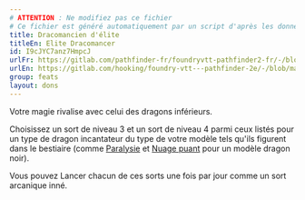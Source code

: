 ```yaml
---
# ATTENTION : Ne modifiez pas ce fichier
# Ce fichier est généré automatiquement par un script d'après les données du module Foundry VTT officiel et de sa traduction
title: Dracomancien d'élite
titleEn: Elite Dracomancer
id: I9cJYC7anz7HmpcJ
urlFr: https://gitlab.com/pathfinder-fr/foundryvtt-pathfinder2-fr/-/blob/master/data/feats/I9cJYC7anz7HmpcJ.htm
urlEn: https://gitlab.com/hooking/foundry-vtt---pathfinder-2e/-/blob/master/packs/data/feats.db/elite-dracomancer.json
group: feats
layout: dons
---
```

Votre magie rivalise avec celui des dragons inférieurs.

Choisissez un sort de niveau 3 et un sort de niveau 4 parmi ceux listés pour un type de dragon incantateur du type de votre modèle tels qu'ils figurent dans le bestiaire (comme [Paralysie](../spells/paralysie.md) et [Nuage puant](../spells/nuage-nauséabond.md) pour un modèle dragon noir).

Vous pouvez Lancer chacun de ces sorts une fois par jour comme un sort arcanique inné.



